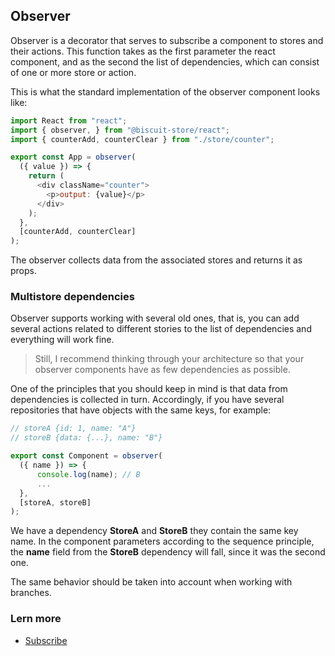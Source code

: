 ## Observer

Observer is a decorator that serves to subscribe a component to stores and their actions. This function takes as the first parameter the react component, and as the second the list of dependencies, which can consist of one or more store or action.

This is what the standard implementation of the observer component looks like:

```javascript
import React from "react";
import { observer, } from "@biscuit-store/react";
import { counterAdd, counterClear } from "./store/counter";

export const App = observer(
  ({ value }) => {
    return (
      <div className="counter">
        <p>output: {value}</p>
      </div>
    );
  },
  [counterAdd, counterClear]
);
```
The observer collects data from the associated stores and returns it as props.

### Multistore dependencies
Observer supports working with several old ones, that is, you can add several actions related to different stories to the list of dependencies and everything will work fine.

> Still, I recommend thinking through your architecture so that your observer components have as few dependencies as possible.

One of the principles that you should keep in mind is that data from dependencies is collected in turn. Accordingly, if you have several repositories that have objects with the same keys, for example:

```javascript
// storeA {id: 1, name: "A"}
// storeB {data: {...}, name: "B"}

export const Component = observer(
  ({ name }) => {
      console.log(name); // B
      ...
  },
  [storeA, storeB]
);
```
We have a dependency **StoreA** and **StoreB** they contain the same key name. In the component parameters according to the sequence principle, the **name** field from the **StoreB** dependency will fall, since it was the second one.

The same behavior should be taken into account when working with branches.

### Lern more
- [Subscribe](./SUBSCRIBE.md)